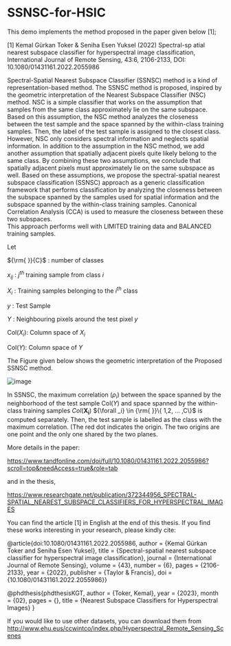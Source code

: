 # SSNSC-for-HSIC

This demo implements the method proposed in the paper given below  [1];

[1] Kemal Gürkan Toker & Seniha Esen Yuksel (2022) Spectral-sp atial nearest subspace classifier for hyperspectral image classification,
International Journal of Remote Sensing, 43:6, 2106-2133, DOI: 10.1080/01431161.2022.2055986

Spectral-Spatial Nearest Subspace Classifier (SSNSC) method is a kind of representation-based method. 
The SSNSC method is proposed, inspired by the geometric interpretation of the Nearest Subspace Classifier (NSC) method. NSC is a simple classifier
that works on the assumption that samples from the same class approximately lie on the same subspace. 
Based on this assumption, the NSC method analyzes the closeness between the test sample and the space spanned by the within-class training samples. 
Then, the label of the test sample is assigned to the closest class. However, NSC only considers spectral information and neglects spatial information.
In addition to the assumption in the NSC method, we add another assumption that spatially adjacent pixels quite likely belong to the same class.
By combining these two assumptions, we conclude that spatially adjacent pixels must approximately lie on the same subspace as well.
Based on these assumptions, we propose the spectral-spatial nearest subspace classification (SSNSC) approach as a generic classification framework
that performs classification by analyzing  the closeness between the subspace spanned by the samples used for spatial information and the subspace
spanned by the within-class training samples. Canonical Correlation Analysis (CCA) is used to measure the closeness between these two subspaces.  
This approach performs well with LIMITED training data and BALANCED training samples. 

Let

$\{\rm{ }}\{C\}$  : number of classes

${x_{ij}}$ :  $j^{th}$ training sample from class $i$ 

$X_i$      : Training samples belonging to the $i^{th}$ class

$y$ : Test Sample

$Y$ : Neighbouring pixels around the test pixel $y$

Col($X_i$): Column space of $X_i$ 

Col($Y$): Column space of $Y$


The Figure given below shows the geometric interpretation of the Proposed SSNSC method. 

![image](https://github.com/kgtoker/SSNSC-for-HSIC/assets/57569368/fd2b174b-eb60-4738-81cf-9336ef19789f)


In SSNSC, the maximum correlation ($\rho_i$) between the space spanned by the neighborhood of the test sample Col($Y$)  and space spanned by the within-class training samples
$Col(\mathbf{X_i})$  ${\forall _i}  \in {\rm{ }}\{ 1,2, ... ,C\}$ is computed separately. Then, the test sample is labelled as the class with the maximum correlation. (The red dot indicates the origin. The two origins are one point and the only one shared by the two planes.

More details in the paper:

https://www.tandfonline.com/doi/full/10.1080/01431161.2022.2055986?scroll=top&needAccess=true&role=tab

and in the thesis,

https://www.researchgate.net/publication/372344956_SPECTRAL-SPATIAL_NEAREST_SUBSPACE_CLASSIFIERS_FOR_HYPERSPECTRAL_IMAGES

You can find the article [1] in English at the end of this thesis. If you find these works interesting in your research, please kindly cite:

@article{doi:10.1080/01431161.2022.2055986,
author = {Kemal Gürkan Toker and Seniha Esen Yuksel},
title = {Spectral-spatial nearest subspace classifier for hyperspectral image classification},
journal = {International Journal of Remote Sensing},
volume = {43},
number = {6},
pages = {2106-2133},
year  = {2022},
publisher = {Taylor & Francis},
doi = {10.1080/01431161.2022.2055986}}

@phdthesis{phdthesisKGT,
author = {Toker, Kemal},
year = {2023},
month = {02},
pages = {},
title = {Nearest Subspace Classifiers for Hyperspectral Images}
}

If you would like to use other datasets, you can download them from 
http://www.ehu.eus/ccwintco/index.php/Hyperspectral_Remote_Sensing_Scenes

